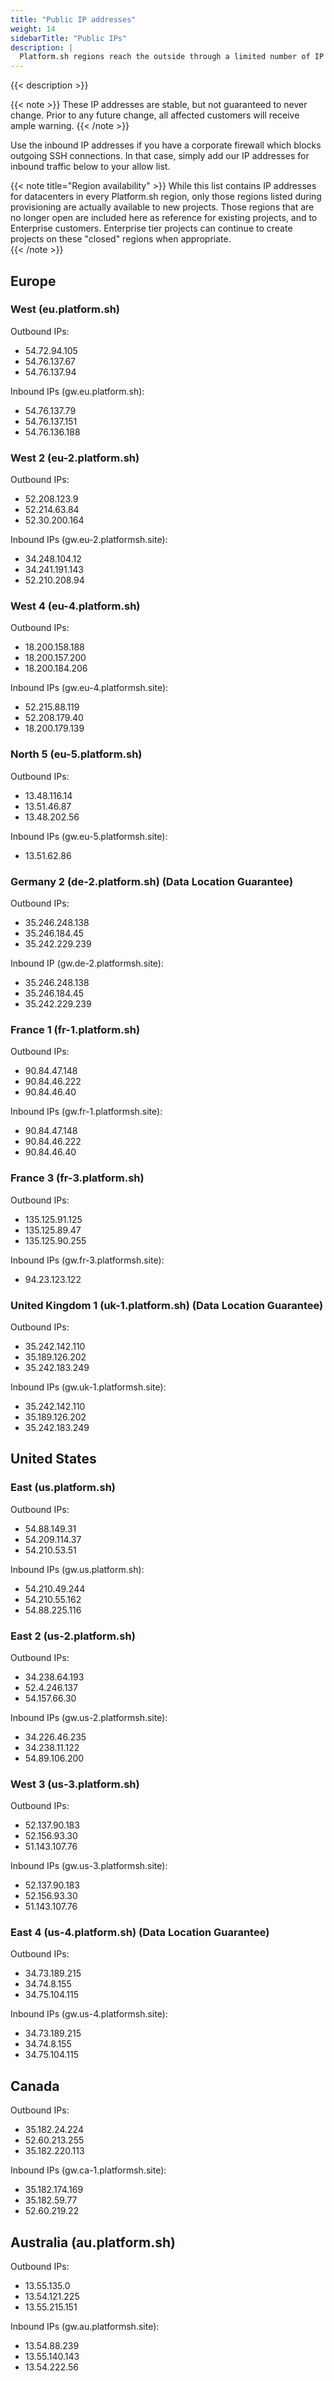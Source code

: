 ```yaml
---
title: "Public IP addresses"
weight: 14
sidebarTitle: "Public IPs"
description: |
  Platform.sh regions reach the outside through a limited number of IP addresses.
---
```


{{< description >}}

{{< note >}}
These IP addresses are stable, but not guaranteed to never change. Prior to any future change, all affected customers will receive ample warning.
{{< /note >}}

Use the inbound IP addresses if you have a corporate firewall which blocks outgoing SSH connections.  In that case, simply add our IP addresses for inbound traffic below to your allow list.

{{< note title="Region availability" >}}
While this list contains IP addresses for datacenters in every Platform.sh region, only those regions listed during provisioning are actually available to new projects. Those regions that are no longer open are included here as reference for existing projects, and to Enterprise customers. Enterprise tier projects can continue to create projects on these "closed" regions when appropriate.  
{{< /note >}}

## Europe

### West (eu.platform.sh)

Outbound IPs:

* 54.72.94.105
* 54.76.137.67
* 54.76.137.94

Inbound IPs (gw.eu.platform.sh):

* 54.76.137.79
* 54.76.137.151
* 54.76.136.188

### West 2 (eu-2.platform.sh)

Outbound IPs:

* 52.208.123.9
* 52.214.63.84
* 52.30.200.164

Inbound IPs (gw.eu-2.platformsh.site):

* 34.248.104.12
* 34.241.191.143
* 52.210.208.94

### West 4 (eu-4.platform.sh)

Outbound IPs:

* 18.200.158.188
* 18.200.157.200
* 18.200.184.206

Inbound IPs (gw.eu-4.platformsh.site):

* 52.215.88.119
* 52.208.179.40
* 18.200.179.139

### North 5 (eu-5.platform.sh)

Outbound IPs:

* 13.48.116.14
* 13.51.46.87
* 13.48.202.56

Inbound IPs (gw.eu-5.platformsh.site):

* 13.51.62.86

### Germany 2 (de-2.platform.sh) (Data Location Guarantee)

Outbound IPs:

* 35.246.248.138
* 35.246.184.45
* 35.242.229.239

Inbound IP (gw.de-2.platformsh.site):

* 35.246.248.138
* 35.246.184.45
* 35.242.229.239

### France 1 (fr-1.platform.sh)

Outbound IPs:

* 90.84.47.148
* 90.84.46.222
* 90.84.46.40

Inbound IPs (gw.fr-1.platformsh.site):

* 90.84.47.148
* 90.84.46.222
* 90.84.46.40

### France 3 (fr-3.platform.sh)

Outbound IPs:

* 135.125.91.125
* 135.125.89.47
* 135.125.90.255

Inbound IPs (gw.fr-3.platformsh.site):

* 94.23.123.122

### United Kingdom 1 (uk-1.platform.sh) (Data Location Guarantee)

Outbound IPs:

* 35.242.142.110
* 35.189.126.202
* 35.242.183.249

Inbound IPs (gw.uk-1.platformsh.site):

* 35.242.142.110
* 35.189.126.202
* 35.242.183.249

## United States

### East (us.platform.sh)

Outbound IPs:

* 54.88.149.31
* 54.209.114.37
* 54.210.53.51

Inbound IPs (gw.us.platform.sh):

* 54.210.49.244
* 54.210.55.162
* 54.88.225.116

### East 2 (us-2.platform.sh)

Outbound IPs:

* 34.238.64.193
* 52.4.246.137
* 54.157.66.30

Inbound IPs (gw.us-2.platformsh.site):

* 34.226.46.235
* 34.238.11.122
* 54.89.106.200

### West 3 (us-3.platform.sh)

Outbound IPs:

* 52.137.90.183
* 52.156.93.30
* 51.143.107.76

Inbound IPs (gw.us-3.platformsh.site):

* 52.137.90.183
* 52.156.93.30
* 51.143.107.76

### East 4 (us-4.platform.sh) (Data Location Guarantee)

Outbound IPs:

* 34.73.189.215
* 34.74.8.155
* 34.75.104.115

Inbound IPs (gw.us-4.platformsh.site):

* 34.73.189.215
* 34.74.8.155
* 34.75.104.115

## Canada

Outbound IPs:

* 35.182.24.224
* 52.60.213.255
* 35.182.220.113

Inbound IPs (gw.ca-1.platformsh.site):

* 35.182.174.169
* 35.182.59.77
* 52.60.219.22


## Australia (au.platform.sh)

Outbound IPs:

* 13.55.135.0
* 13.54.121.225
* 13.55.215.151

Inbound IPs (gw.au.platformsh.site):

* 13.54.88.239
* 13.55.140.143
* 13.54.222.56
